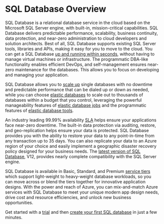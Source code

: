 <properties
   pageTitle="What is SQL Database"
   description="Discover the technical details and capabilities of Azure SQL Database, Microsoft's relational database management system (RDBMS) and PaaS solution in the cloud."
   services="sql-database"
   documentationCenter=""
   authors="shontnew"
   manager="jeffreyg"
   editor="monicar"/>

<tags
   ms.service="sql-database"
   ms.date="07/17/2015"
   wacn.date=""/>

# SQL Database Overview

SQL Database is a relational database service in the cloud based on the Microsoft SQL Server engine, with built-in, mission-critical capabilities. SQL Database delivers predictable performance, scalability, business continuity, data protection, and near-zero administration to cloud developers and solution architects. Best of all, SQL Database supports existing SQL Server tools, libraries and APIs, making it easy for you to move to the cloud. You can get a SQL Database [up and running within seconds](sql-database-get-started.md), without having to manage virtual machines or infrastructure. The programmatic DBA-like functionality enables efficient DevOps, and self-management ensures near-zero maintenance for the databases. This allows you to focus on developing and managing your application.

SQL Database allows you to [scale up](/documentation/articles/sql-database-service-tiers) single databases with no downtime and predictable performance that can be dialed up or down as needed, while you can choose [elastic databases](/documentation/articles/sql-database-elastic-pool) to scale out to thousands of databases within a budget that you control, leveraging the powerful manageability features of [elastic database jobs](sql-database-elastic-jobs-overview.md) and the programmatic features of [elastic database tools](/documentation/articles/sql-database-elastic-scale-get-started).

An industry leading 99.99% availability [SLA](/support/legal/sla/) helps ensure your applications face near-zero downtime. The built-in data protection via auditing, restore, and geo-replication helps ensure your data is protected. SQL Database provides you with the ability to restore your data to any point-in-time from any transaction up to 35 days. You can also replicate your data to an Azure region of your choice and easily implement a geographic disaster recovery policy designed for your business needs. The [latest version of SQL Database](/documentation/articles/sql-database-preview-whats-new), V12, provides nearly complete compatibility with the SQL Server engine.

SQL Database is available in Basic, Standard, and Premium [service tiers](/documentation/articles/sql-database-service-tiers) which support light-weight to heavy-weight database workloads, so you can move across or blend the tiers together for innovative application designs. With the power and reach of Azure, you can mix-and-match Azure services with SQL Database to meet your unique modern app design needs, drive cost and resource efficiencies, and unlock new business opportunities.

Get started with a [trial](/pricing/1rmb-trial/) and then [create your first SQL database](/documentation/articles/sql-database-get-started) in just a few minutes.
 